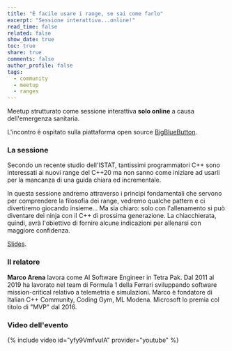 ```yaml
---
title: "È facile usare i range, se sai come farlo"
excerpt: "Sessione interattiva...online!"
read_time: false
related: false
show_date: true
toc: true
share: true
comments: false
author_profile: false
tags:
  - community
  - meetup
  - ranges
---
```


Meetup strutturato come sessione interattiva **solo online** a causa dell'emergenza sanitaria.

L'incontro è ospitato sulla piattaforma open source [BigBlueButton](https://bigbluebutton.org/).

### La sessione

Secondo un recente studio dell'ISTAT, tantissimi programmatori C++ sono interessati ai nuovi range del C++20 ma non sanno come iniziare ad usarli per la mancanza di una guida chiara ed incrementale.

In questa sessione andremo attraverso i principi fondamentali che servono per comprendere la filosofia dei range, vedremo qualche pattern e ci divertiremo giocando insieme... Ma sia chiaro: solo con l'allenamento si può diventare dei ninja con il C++ di prossima generazione. La chiacchierata, quindi, avrà l'obiettivo di fornire alcune indicazioni per allenarsi con maggiore confidenza.

[Slides](https://conoscerelinux.org/wp-content/uploads/2021/06/Ranges-lite.pdf).

### Il relatore

**Marco Arena** lavora come AI Software Engineer in Tetra Pak. Dal 2011 al 2019 ha lavorato nel team di Formula 1 della Ferrari sviluppando software mission-critical relativo a telemetria e simulazioni. Marco è fondatore di Italian C++ Community, Coding Gym, ML Modena. Microsoft lo premia col titolo di "MVP" dal 2016.

### Video dell'evento

{% include video id="yfy9VmfvuIA" provider="youtube" %}